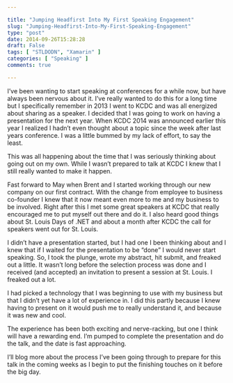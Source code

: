 ```yaml
---

title: "Jumping Headfirst Into My First Speaking Engagement"
slug: "Jumping-Headfirst-Into-My-First-Speaking-Engagement"
type: "post"
date: 2014-09-26T15:28:28
draft: False
tags: [ "STLDODN", "Xamarin" ]
categories: [ "Speaking" ]
comments: true

---
```


<p>I’ve been wanting to start speaking at conferences for a while now, but have always been nervous about it. I’ve really wanted to do this for a long time but I specifically remember in 2013 I went to KCDC and was all energized about sharing as a speaker. I decided that I was going to work on having a presentation for the next year. When KCDC 2014 was announced earlier this year I realized I hadn’t even thought about a topic since the week after last years conference. I was a little bummed by my lack of effort, to say the least.</p>  <p>This was all happening about the time that I was seriously thinking about going out on my own. While I wasn’t prepared to talk at KCDC I knew that I still really wanted to make it happen. </p>  <p>Fast forward to May when Brent and I started working through our new company on our first contract. With the change from employee to business co-founder I knew that it now meant even more to me and my business to be involved. Right after this I met some great speakers at KCDC that really encouraged me to put myself out there and do it. I also heard good things about St. Louis Days of .NET and about a month after KCDC the call for speakers went out for St. Louis.</p>  <p>I didn’t have a presentation started, but I had one I been thinking about and I knew that if I waited for the presentation to be “done” I would never start speaking. So, I took the plunge, wrote my abstract, hit submit, and freaked out a little. It wasn’t long before the selection process was done and I received (and accepted) an invitation to present a session at St. Louis. I freaked out a lot.</p>  <p>I had picked a technology that I was beginning to use with my business but that I didn’t yet have a lot of experience in. I did this partly because I knew having to present on it would push me to really understand it, and because it was new and cool.</p>  <p>The experience has been both exciting and nerve-racking, but one I think will have a rewarding end. I’m pumped to complete the presentation and do the talk, and the date is fast approaching.</p>  <p>I’ll blog more about the process I’ve been going through to prepare for this talk in the coming weeks as I begin to put the finishing touches on it before the big day.</p>

